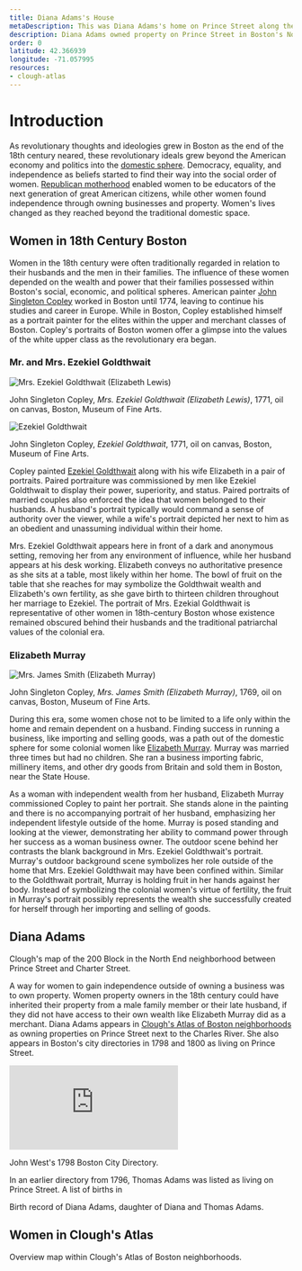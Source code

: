 ```yaml
---
title: Diana Adams's House
metaDescription: This was Diana Adams's home on Prince Street along the Charles River.
description: Diana Adams owned property on Prince Street in Boston's North End, as represented in Clough's Atlas of Boston neighborhoods based on the Direct Tax Census of 1798.
order: 0
latitude: 42.366939
longitude: -71.057995
resources:
- clough-atlas 
---
```

# Introduction
As revolutionary thoughts and ideologies grew in Boston as the end of the 18th century neared, these revolutionary ideals grew beyond the American economy and politics into the [domestic sphere](https://ejournals.bc.edu/index.php/elements/article/view/8906). Democracy, equality, and independence as beliefs started to find their way into the social order of women. [Republican motherhood](https://uncpress.org/book/9780807846322/women-of-the-republic/) enabled women to be educators of the next generation of great American citizens, while other women found independence through owning businesses and property. Women's lives changed as they reached beyond the traditional domestic space.

## Women in 18th Century Boston
Women in the 18th century were often traditionally regarded in relation to their husbands and the men in their families. The influence of these women depended on the wealth and power that their families possessed within Boston's social, economic, and political spheres. American painter [John Singleton Copley](https://www.nga.gov/collection/artist-info.1162.html#biography) worked in Boston until 1774, leaving to continue his studies and career in Europe. While in Boston, Copley established himself as a portrait painter for the elites within the upper and merchant classes of Boston. Copley's portraits of Boston women offer a glimpse into the values of the white upper class as the revolutionary era began. 

### Mr. and Mrs. Ezekiel Goldthwait
![Mrs. Ezekiel Goldthwait (Elizabeth Lewis)](https://collections.mfa.org/internal/media/dispatcher/1017854/resize%3Aformat%3Dthumbnail)

John Singleton Copley, *Mrs. Ezekiel Goldthwait (Elizabeth Lewis)*, 1771, oil on canvas, Boston, Museum of Fine Arts. 

![Ezekiel Goldthwait](https://collections.mfa.org/internal/media/dispatcher/1055373/resize%3Aformat%3Dthumbnail)

John Singleton Copley, *Ezekiel Goldthwait*, 1771, oil on canvas, Boston, Museum of Fine Arts. 

Copley painted [Ezekiel Goldthwait](https://collections.mfa.org/objects/32757/ezekiel-goldthwait?ctx=bd9b771e-e8cb-49e3-be0c-00821a067539&idx=1) along with his wife Elizabeth in a pair of portraits. Paired portraiture was commissioned by men like Ezekiel Goldthwait to display their power, superiority, and status. Paired portraits of married couples also enforced the idea that women belonged to their husbands. A husband's portrait typically would command a sense of authority over the viewer, while a wife's portrait depicted her next to him as an obedient and unassuming individual within their home. 

Mrs. Ezekiel Goldthwait appears here in front of a dark and anonymous setting, removing her from any environment of influence, while her husband appears at his desk working. Elizabeth conveys no authoritative presence as she sits at a table, most likely within her home. The bowl of fruit on the table that she reaches for may symbolize the Goldthwait wealth and Elizabeth's own fertility, as she gave birth to thirteen children throughout her marriage to Ezekiel. The portrait of Mrs. Ezekial Goldthwait is representative of other women in 18th-century Boston whose existence remained obscured behind their husbands and the traditional patriarchal values of the colonial era. 

### Elizabeth Murray
![Mrs. James Smith (Elizabeth Murray)](https://collections.mfa.org/internal/media/dispatcher/842666/resize%3Aformat%3Dthumbnail)

John Singleton Copley, *Mrs. James Smith (Elizabeth Murray)*, 1769, oil on canvas, Boston, Museum of Fine Arts. 

During this era, some women chose not to be limited to a life only within the home and remain dependent on a husband. Finding success in running a business, like importing and selling goods, was a path out of the domestic sphere for some colonial women like [Elizabeth Murray](https://www.bwht.org/explore/elizabeth-murray/). Murray was married three times but had no children. She ran a business importing fabric, millinery items, and other dry goods from Britain and sold them in Boston, near the State House. 

As a woman with independent wealth from her husband, Elizabeth Murray commissioned Copley to paint her portrait. She stands alone in the painting and there is no accompanying portrait of her husband, emphasizing her independent lifestyle outside of the home. Murray is posed standing and looking at the viewer, demonstrating her ability to command power through her success as a woman business owner. The outdoor scene behind her contrasts the blank background in Mrs. Ezekiel Goldthwait's portrait. Murray's outdoor background scene symbolizes her role outside of the home that Mrs. Ezekiel Goldthwait may have been confined within. Similar to the Goldthwait portrait, Murray is holding fruit in her hands against her body. Instead of symbolizing the colonial women's virtue of fertility, the fruit in Murray's portrait possibly represents the wealth she successfully created for herself through her importing and selling of goods.  

## Diana Adams
<zoomable-image type="static-external" src="https://www.masshist.org/database/images/5052_block200_work_lg.jpg" alt="A map from Clough's Atlas of Boston neighborhoods from the Massachusetts Historical Society" caption="Clough's map of the 200 Block neighborhood in the North End."></zoomable-image>
Clough's map of the 200 Block in the North End neighborhood between Prince Street and Charter Street.

A way for women to gain independence outside of owning a business was to own property. Women property owners in the 18th century could have inherited their property from a male family member or their late husband, if they did not have access to their own wealth like Elizabeth Murray did as a merchant. Diana Adams appears in [Clough's Atlas of Boston neighborhoods](https://www.masshist.org/database/1761) as owning properties on Prince Street next to the Charles River. She also appears in Boston's city directories in 1798 and 1800 as living on Prince Street.

![1798 Boston City Directory](https://ia802203.us.archive.org/BookReader/BookReaderImages.php?zip=/34/items/bd-1798/BD_1798_jp2.zip&file=BD_1798_jp2/BD_1798_0007.jp2&id=bd-1798&scale=16&rotate=0)

John West's 1798 Boston City Directory.


In an earlier directory from 1796, Thomas Adams was listed as living on Prince Street. A list of births in 

<zoomable-image type="static-external" src="https://sg30p0.familysearch.org/service/records/storage/deepzoomcloud/dz/v1/apid:TH-267-11107-56426-45/thumb_p200.jpg" alt="Birth record of Diana Adams, daughter of Diana and Thomas Adams from FamilySearch" caption="Birth record of Diana and Thomas Adams's daughter, Diana Adams"></zoomable-image>
Birth record of Diana Adams, daughter of Diana and Thomas Adams.


## Women in Clough's Atlas
<zoomable-image type="static-external" src="https://www.masshist.org/database/images/5052_leaffront_work_lg.jpg" alt="Overview Map from Clough's Atlas of Boston neighborhoods" caption="Overview map within Clough’s Atlas of Boston neighborhoods."></zoomable-image>
Overview map within Clough's Atlas of Boston neighborhoods. 
